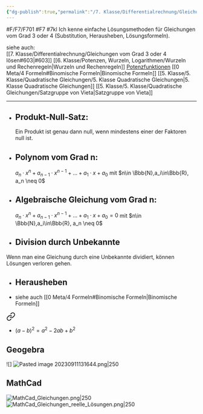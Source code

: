 ```yaml
---
{"dg-publish":true,"permalink":"/7. Klasse/Differentialrechnung/Gleichungen vom Grad 3 oder 4 lösen/"}
---
```


#F/F7/F701 #F7 #7kl
Ich kenne einfache Lösungsmethoden für Gleichungen vom Grad 3 oder 4 (Substitution, Herausheben, Lösungsformeln).

siehe auch:  
[[7. Klasse/Differentialrechnung/Gleichungen vom Grad 3 oder 4 lösen#603\|#603]] [[6. Klasse/Potenzen, Wurzeln, Logarithmen/Wurzeln und Rechenregeln\|Wurzeln und Rechenregeln]] 
[Potenzfunktionen](https://prezi.com/mdubtx1upy3v/potenzfunktionen/)
[[0 Meta/4 Formeln#Binomische Formeln\|Binomische Formeln]]
[[5. Klasse/5. Klasse/Quadratische Gleichungen/5. Klasse Quadratische Gleichungen\|5. Klasse Quadratische Gleichungen]]
	[[5. Klasse/5. Klasse/Quadratische Gleichungen/Satzgruppe von Vieta\|Satzgruppe von Vieta]]
___
- ## Produkt-Null-Satz: 
	Ein Produkt ist genau dann null, wenn mindestens einer der Faktoren null ist.
- ## Polynom vom Grad n:
	$a_n \cdot x^n + a_{n-1} \cdot x^{n-1} + \ldots + a_{1} \cdot x + a_0$ mit $n\in \Bbb{N},a_i\in\Bbb{R}, a_n \neq 0$
- ## Algebraische Gleichung vom Grad n:
	$a_n \cdot x^n + a_{n-1} \cdot x^{n-1} + \ldots + a_{1} \cdot x + a_0=0$ mit $n\in \Bbb{N},a_i\in\Bbb{R}, a_n \neq 0$
- ## Division durch Unbekannte 
 Wenn man eine Gleichung durch eine Unbekannte dividiert, können Lösungen verloren gehen.
 - ## Herausheben
 - siehe auch [[0 Meta/4 Formeln#Binomische Formeln\|Binomische Formeln]]
<div class="transclusion internal-embed is-loaded"><a class="markdown-embed-link" href="/0-meta/4-formeln/#binom2" aria-label="Open link"><svg xmlns="http://www.w3.org/2000/svg" width="24" height="24" viewBox="0 0 24 24" fill="none" stroke="currentColor" stroke-width="2" stroke-linecap="round" stroke-linejoin="round" class="svg-icon lucide-link"><path d="M10 13a5 5 0 0 0 7.54.54l3-3a5 5 0 0 0-7.07-7.07l-1.72 1.71"></path><path d="M14 11a5 5 0 0 0-7.54-.54l-3 3a5 5 0 0 0 7.07 7.07l1.71-1.71"></path></svg></a><div class="markdown-embed">



- $(a-b)^2=a^2-2ab+b^2$ 

</div></div>

## Geogebra
 ![]
![Pasted image 20230911131644.png|250](/img/user/0%20Meta/Bilder/Pasted%20image%2020230911131644.png)

## MathCad
![MathCad_Gleichungen.png|250](/img/user/0%20Meta/Bilder/MathCad_Gleichungen.png)
![MathCad_Gleichungen_reelle_Lösungen.png|250](/img/user/0%20Meta/Bilder/MathCad_Gleichungen_reelle_L%C3%B6sungen.png)